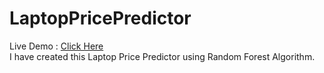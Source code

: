 # LaptopPricePredictor
Live Demo : [Click Here](https://lps-abhianand-iitism.herokuapp.com/)
<br>
I have created this Laptop Price Predictor using Random Forest Algorithm.
